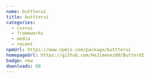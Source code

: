 ```yaml
---
name: buttterui
title: buttterui
categories:
  - css+ui
  - frameworks
  - media
  - recent
npmUrl: https://www.npmjs.com/package/buttterui
homepageUrl: https://github.com/HeJimenez00/ButterUI
badge: new
downloads: 68
---
```

